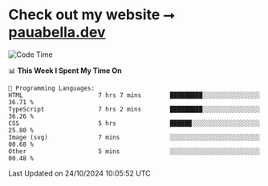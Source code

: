 # Check out my website ⭢ [pauabella.dev](https://pauabella.dev)

<!--START_SECTION:waka-->
![Code Time](http://img.shields.io/badge/Code%20Time-3%2C822%20hrs%2022%20mins-blue)

📊 **This Week I Spent My Time On** 

```text
💬 Programming Languages: 
HTML                     7 hrs 7 mins        █████████░░░░░░░░░░░░░░░░   36.71 % 
TypeScript               7 hrs 2 mins        █████████░░░░░░░░░░░░░░░░   36.26 % 
CSS                      5 hrs               ██████░░░░░░░░░░░░░░░░░░░   25.80 % 
Image (svg)              7 mins              ░░░░░░░░░░░░░░░░░░░░░░░░░   00.68 % 
Other                    5 mins              ░░░░░░░░░░░░░░░░░░░░░░░░░   00.48 % 
```


 Last Updated on 24/10/2024 10:05:52 UTC
<!--END_SECTION:waka-->
